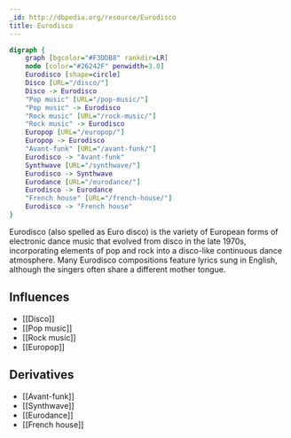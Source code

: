 ```yaml
---
_id: http://dbpedia.org/resource/Eurodisco
title: Eurodisco
---
```


```dot
digraph {
	graph [bgcolor="#F3DDB8" rankdir=LR]
	node [color="#26242F" penwidth=3.0]
	Eurodisco [shape=circle]
	Disco [URL="/disco/"]
	Disco -> Eurodisco
	"Pop music" [URL="/pop-music/"]
	"Pop music" -> Eurodisco
	"Rock music" [URL="/rock-music/"]
	"Rock music" -> Eurodisco
	Europop [URL="/europop/"]
	Europop -> Eurodisco
	"Avant-funk" [URL="/avant-funk/"]
	Eurodisco -> "Avant-funk"
	Synthwave [URL="/synthwave/"]
	Eurodisco -> Synthwave
	Eurodance [URL="/eurodance/"]
	Eurodisco -> Eurodance
	"French house" [URL="/french-house/"]
	Eurodisco -> "French house"
}
```

Eurodisco (also spelled as Euro disco) is the variety of European forms of electronic dance music that evolved from disco in the late 1970s, incorporating elements of pop and rock into a disco-like continuous dance atmosphere. Many Eurodisco compositions feature lyrics sung in English, although the singers often share a different mother tongue.

## Influences

- [[Disco]]
- [[Pop music]]
- [[Rock music]]
- [[Europop]]

## Derivatives

- [[Avant-funk]]
- [[Synthwave]]
- [[Eurodance]]
- [[French house]]
